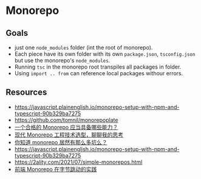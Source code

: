 # Monorepo

## Goals

- just one `node_modules` folder (int the root of monorepo).
- Each piece have its own folder with its own `package.json`, `tsconfig.json` but use the monorepo's `node_modules`.
- Running `tsc` in the monorepo root transpiles all packages in folder.
- Using `import .. from` can reference local packages withour errors.

## Resources

- https://javascript.plainenglish.io/monorepo-setup-with-npm-and-typescript-90b329ba7275
- https://github.com/tomnil/monorepoplate
- [一个合格的 Monorepo 应当具备哪些能力？](https://mp.weixin.qq.com/s?__biz=MzkzMjIxNTcyMA==&mid=2247490383&idx=1&sn=f15dd8c0b3019dde422e409968d15f10&chksm=c25e7588f529fc9eb59f9fae5c7e405be352ab4869970faa710d4ccc548fe616e97e00fe87f6&mpshare=1&scene=1&srcid=0607da16mwH6M3Au2ZqkZPR5&sharer_sharetime=1654558869508&sharer_shareid=96a8492c25d6f34c62f45fbd7a70f576&version=4.0.6.6516&platform=win#rd)
- [现代 Monorepo 工程技术选型，聊聊我的思考](https://mp.weixin.qq.com/s?__biz=Mzg4MTYwMzY1Mw==&mid=2247502891&idx=1&sn=1ba8a8b30398d1f2f4164df93e109024&chksm=cf61e901f81660176853a738e2eaeb075e258263c1637c72ef22c02ad950a367eb7c3dd7d37c&mpshare=1&scene=1&srcid=06079eWZgmb03r4UTgM0Wr7H&sharer_sharetime=1654558898175&sharer_shareid=96a8492c25d6f34c62f45fbd7a70f576&version=4.0.6.6516&platform=win#rd)
- [你知道 monorepo 居然有那么多坑么？](https://blog.csdn.net/qiwoo_weekly/article/details/115713366)
- https://javascript.plainenglish.io/monorepo-setup-with-npm-and-typescript-90b329ba7275
- https://2ality.com/2021/07/simple-monorepos.html
- [前端 Monorepo 在字节跳动的实践](https://juejin.cn/post/7251110648104845370)